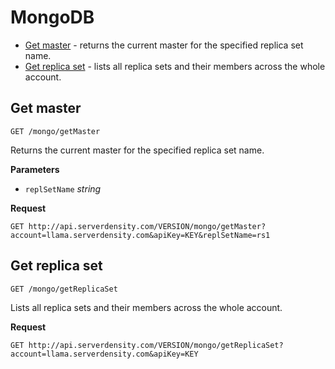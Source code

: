 MongoDB
===

* [Get master](#get-master) - returns the current master for the specified replica set name.
* [Get replica set](#get-replica-set) - lists all replica sets and their members across the whole account.


Get master
--
`GET /mongo/getMaster`

Returns the current master for the specified replica set name.

**Parameters**

* `replSetName` *string*

**Request**

`GET http://api.serverdensity.com/VERSION/mongo/getMaster?account=llama.serverdensity.com&apiKey=KEY&replSetName=rs1`


Get replica set
--
`GET /mongo/getReplicaSet`

Lists all replica sets and their members across the whole account.


**Request**

`GET http://api.serverdensity.com/VERSION/mongo/getReplicaSet?account=llama.serverdensity.com&apiKey=KEY`